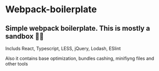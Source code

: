 # Webpack-boilerplate
Simple webpack boilerplate. This is mostly a sandbox :mechanic:
----------------------------------------------------
Includs React, Typescript, LESS, jQuery, Lodash, ESlint

Also it contains base optimization, bundles cashing, minifiyng files and other tools
